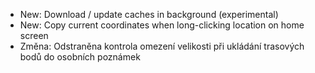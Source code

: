- New: Download / update caches in background (experimental)
- New: Copy current coordinates when long-clicking location on home screen
- Změna: Odstraněna kontrola omezení velikosti při ukládání trasových bodů do osobních poznámek
